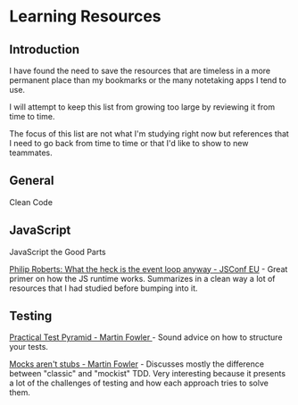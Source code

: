 # Learning Resources

## Introduction

I have found the need to save the resources that are timeless
in a more permanent place than my bookmarks or the many notetaking
apps I tend to use.

I will attempt to keep this list from growing too large by reviewing
it from time to time.

The focus of this list are not what I'm studying right now but
references that I need to go back from time to time or that I'd
like to show to new teammates.

## General

Clean Code

## JavaScript

JavaScript the Good Parts

[Philip Roberts: What the heck is the event loop anyway - JSConf EU](https://youtu.be/8aGhZQkoFbQ) -
Great primer on how the JS runtime works. Summarizes in a clean way
a lot of resources that I had studied before bumping
into it.


## Testing
[Practical Test Pyramid - Martin Fowler ](https://martinfowler.com/articles/practical-test-pyramid.html) - 
Sound advice on how to structure your tests.

[Mocks aren't stubs - Martin Fowler](https://martinfowler.com/articles/mocksArentStubs.html) -
Discusses mostly the difference between "classic" and "mockist" TDD. Very interesting
because it presents a lot of the challenges of testing and how each approach tries
to solve them.
